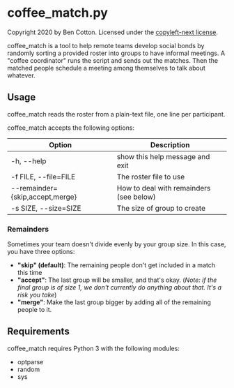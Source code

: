 # coffee_match.py

Copyright 2020 by Ben Cotton.
Licensed under the [copyleft-next license](https://github.com/copyleft-next/copyleft-next/blob/v0.3.0/Releases/copyleft-next-0.3.0).

coffee_match is a tool to help remote teams develop social bonds by randomly
sorting a provided roster into groups to have informal meetings. A "coffee
coordinator" runs the script and sends out the matches. Then the matched people
schedule a meeting among themselves to talk about whatever.

## Usage

coffee_match reads the roster from a plain-text file, one line per participant.

coffee_match accepts the following options:

| Option | Description
| ------ | -----------
| -h, --help | show this help message and exit
|  -f FILE, --file=FILE | The roster file to use
| --remainder={skip,accept,merge} | How to deal with remainders (see below)
| -s SIZE, --size=SIZE | The size of group to create

### Remainders

Sometimes your team doesn't divide evenly by your group size.
In this case, you have three options:

* **"skip" (default)**: The remaining people don't get included in a match this time
* **"accept"**: The last group will be smaller, and that's okay. (*Note: if the final group is of size 1, we don't currently do anything about that. It's a risk you take*)
* **"merge"**: Make the last group bigger by adding all of the remaining people to it.

## Requirements

coffee_match requires Python 3 with the following modules:

* optparse
* random
* sys
